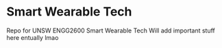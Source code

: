 # Smart Wearable Tech
Repo for UNSW ENGG2600 Smart Wearable Tech
Will add important stuff here entually lmao
